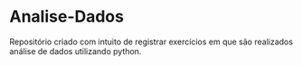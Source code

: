 # Analise-Dados
Repositório criado com intuito de registrar exercícios em que são realizados análise de dados utilizando python.
